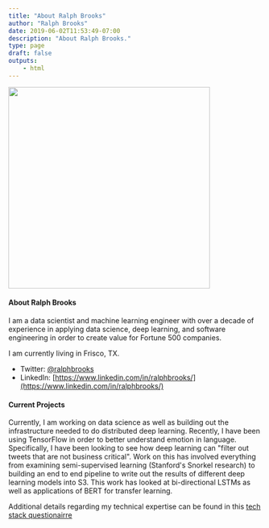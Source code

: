 ```yaml
---
title: "About Ralph Brooks"
author: "Ralph Brooks"
date: 2019-06-02T11:53:49-07:00
description: "About Ralph Brooks."
type: page
draft: false
outputs:
    - html
---
```


<img src="ralph_brooks_smile.jpg" height="400" width="400"></img>


#### About Ralph Brooks


I am a data scientist and machine learning engineer with over a decade of experience in applying data science, deep learning, and software engineering in order to create value for 
Fortune 500 companies. 

I am currently living in Frisco, TX.

-   Twitter: [@ralphbrooks](https://twitter.com/ralphbrooks)
-   LinkedIn: [https://www.linkedin.com/in/ralphbrooks/](https://www.linkedin.com/in/ralphbrooks/)

#### Current Projects

Currently, I am working on data science as well as building out the infrastructure needed to do distributed deep learning. Recently, I have been using TensorFlow in order to better understand emotion in language.
Specifically, I have been looking to see how deep learning can "filter out tweets that are not business critical". Work on this has involved everything from examining semi-supervised learning (Stanford's Snorkel research) to 
building an end to end pipeline to write out the results of different deep learning models into S3. This work has looked at bi-directional LSTMs as well as applications of BERT for transfer learning.

Additional details regarding my technical expertise can be found in this [tech stack questionairre](https://drive.google.com/drive/folders/1hSFLmMqY0tZqNv0MOyR28SdHCkdOCD1P?usp=sharing)


